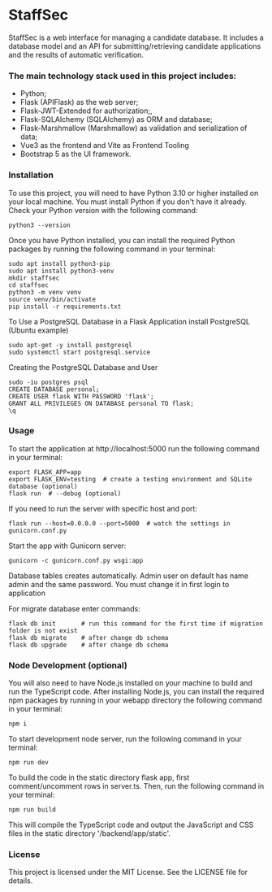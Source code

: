 # StaffSec

StaffSec is a web interface for managing a candidate database. It includes a database model and an API for submitting/retrieving candidate applications and the results of automatic verification.

### The main technology stack used in this project includes:

- Python;
- Flask (APIFlask) as the web server;
- Flask-JWT-Extended for authorization;,
- Flask-SQLAlchemy (SQLAlchemy) as ORM and database;
- Flask-Marshmallow (Marshmallow) as validation and serialization of data;
- Vue3 as the frontend and Vite as Frontend Tooling
- Bootstrap 5 as the UI framework.

### Installation
To use this project, you will need to have Python 3.10 or higher installed on your local machine. You must install Python if you don't have it already.
Check your Python version with the following command:
```
python3 --version
```

Once you have Python installed, you can install the required Python packages by running the following command in your terminal:
```
sudo apt install python3-pip
sudo apt install python3-venv
mkdir staffsec
cd staffsec
python3 -m venv venv
source venv/bin/activate
pip install -r requirements.txt
```

To Use a PostgreSQL Database in a Flask Application install PostgreSQL (Ubuntu example)
```
sudo apt-get -y install postgresql
sudo systemctl start postgresql.service
```
Creating the PostgreSQL Database and User
```
sudo -iu postgres psql
CREATE DATABASE personal;
CREATE USER flask WITH PASSWORD 'flask';
GRANT ALL PRIVILEGES ON DATABASE personal TO flask;
\q
```

### Usage

To start the application at http://localhost:5000 run the following command in your terminal:
```
export FLASK_APP=app
export FLASK_ENV=testing  # create a testing environment and SQLite database (optional)
flask run  # --debug (optional)
```
If you need to run the server with specific host and port:
```
flask run --host=0.0.0.0 --port=5000  # watch the settings in gunicorn.conf.py
```
Start the app with Gunicorn server:
```
gunicorn -c gunicorn.conf.py wsgi:app
```
Database tables creates automatically. Admin user on default has name admin and the same password.
You must change it in first login to application

For migrate database enter commands:
```
flask db init       # run this command for the first time if migration folder is not exist
flask db migrate    # after change db schema
flask db upgrade    # after change db schema
```

### Node Development (optional)
You will also need to have Node.js installed on your machine to build and run the TypeScript code.
After installing Node.js, you can install the required npm packages by running in your webapp directory the following command in your terminal:
```
npm i
```
To start development node server, run the following command in your terminal:
```
npm run dev
```
To build the code in the static directory flask app, first comment/uncomment rows in server.ts. 
Then, run the following command in your terminal:
```
npm run build
```
This will compile the TypeScript code and output the JavaScript and CSS files in the static directory '/backend/app/static'.

### License
This project is licensed under the MIT License. See the LICENSE file for details.